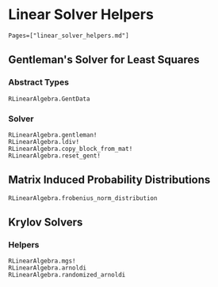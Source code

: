 # Linear Solver Helpers 

```@contents
Pages=["linear_solver_helpers.md"]
```

## Gentleman's Solver for Least Squares

### Abstract Types

```@docs
RLinearAlgebra.GentData
```


### Solver
```@docs
RLinearAlgebra.gentleman!
RLinearAlgebra.ldiv!
RLinearAlgebra.copy_block_from_mat!
RLinearAlgebra.reset_gent!
```

## Matrix Induced Probability Distributions

```@docs
RLinearAlgebra.frobenius_norm_distribution
```

## Krylov Solvers

### Helpers
```@docs
RLinearAlgebra.mgs!
RLinearAlgebra.arnoldi
RLinearAlgebra.randomized_arnoldi
```
